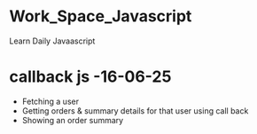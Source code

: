 # Work_Space_Javascript
Learn Daily Javaascript

# callback js -16-06-25
- Fetching a user
- Getting orders & summary details for that user using call back
- Showing an order summary